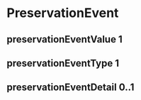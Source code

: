 # PreservationEvent



## preservationEventValue 1 


## preservationEventType 1 


## preservationEventDetail 0..1 




